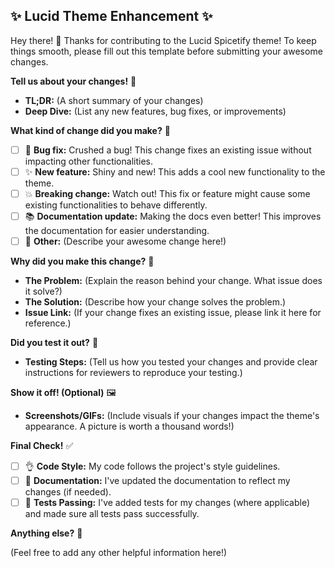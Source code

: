 ## ✨ Lucid Theme Enhancement ✨

Hey there! 👋 Thanks for contributing to the Lucid Spicetify theme! To keep things smooth, please fill out this template before submitting your awesome changes.

**Tell us about your changes!** 📝

- **TL;DR:** (A short summary of your changes)
- **Deep Dive:** (List any new features, bug fixes, or improvements)

**What kind of change did you make?** 🚀

- [ ] 🐛 **Bug fix:** Crushed a bug! This change fixes an existing issue without impacting other functionalities.
- [ ] ✨ **New feature:** Shiny and new! This adds a cool new functionality to the theme.
- [ ] 💥 **Breaking change:** Watch out! This fix or feature might cause some existing functionalities to behave differently.
- [ ] 📚 **Documentation update:** Making the docs even better! This improves the documentation for easier understanding.
- [ ] 🌈 **Other:** (Describe your awesome change here!)

**Why did you make this change?** 🤔

- **The Problem:** (Explain the reason behind your change. What issue does it solve?)
- **The Solution:** (Describe how your change solves the problem.)
- **Issue Link:** (If your change fixes an existing issue, please link it here for reference.)

**Did you test it out?** 🧪

- **Testing Steps:** (Tell us how you tested your changes and provide clear instructions for reviewers to reproduce your testing.)

**Show it off! (Optional)** 🖼️

- **Screenshots/GIFs:** (Include visuals if your changes impact the theme's appearance. A picture is worth a thousand words!)

**Final Check!** ✅

- [ ] 👌 **Code Style:** My code follows the project's style guidelines.
- [ ] 📝 **Documentation:** I've updated the documentation to reflect my changes (if needed).
- [ ] 🧪 **Tests Passing:** I've added tests for my changes (where applicable) and made sure all tests pass successfully.

**Anything else?** 💬

(Feel free to add any other helpful information here!)
